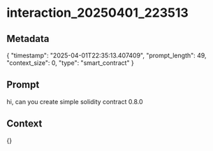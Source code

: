 # interaction_20250401_223513

## Metadata
{
  "timestamp": "2025-04-01T22:35:13.407409",
  "prompt_length": 49,
  "context_size": 0,
  "type": "smart_contract"
}

## Prompt
hi, can you create simple solidity contract 0.8.0

## Context
{}
